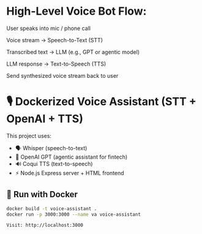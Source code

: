 # High-Level Voice Bot Flow:

User speaks into mic / phone call

Voice stream → Speech-to-Text (STT)

Transcribed text → LLM (e.g., GPT or agentic model)

LLM response → Text-to-Speech (TTS)

Send synthesized voice stream back to user



# 🎙️ Dockerized Voice Assistant (STT + OpenAI + TTS)

This project uses:
- 🗣️ Whisper (speech-to-text)
- 🤖 OpenAI GPT (agentic assistant for fintech)
- 🔊 Coqui TTS (text-to-speech)
- ⚡ Node.js Express server + HTML frontend

## 🚀 Run with Docker

```bash
docker build -t voice-assistant .
docker run -p 3000:3000 --name va voice-assistant

Visit: http://localhost:3000